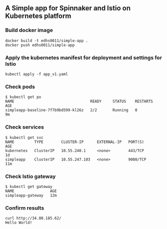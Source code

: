 ## A Simple app for Spinnaker and Istio on Kubernetes platform

### Build docker image
```
docker build -t edhs0011/simple-app .
docker push edhs0011/simple-app
```

### Apply the kubernetes manifest for deployment and settings for Istio
```
kubectl apply -f app_v1.yaml
```

### Check pods
```
$ kubectl get po
NAME                                  READY     STATUS    RESTARTS   AGE
simpleapp-baseline-7f7b9bd599-kl26z   2/2       Running   0          9m
```

### Check services
```
$ kubectl get svc
NAME         TYPE        CLUSTER-IP      EXTERNAL-IP   PORT(S)             AGE
kubernetes   ClusterIP   10.55.240.1     <none>        443/TCP             1d
simpleapp    ClusterIP   10.55.247.103   <none>        9080/TCP            11m
```

### Check Istio gateway
```
$ kubectl get gateway
NAME                AGE
simpleapp-gateway   12m
```

### Confirm results
```
curl http://34.80.185.62/
Hello World!
```
